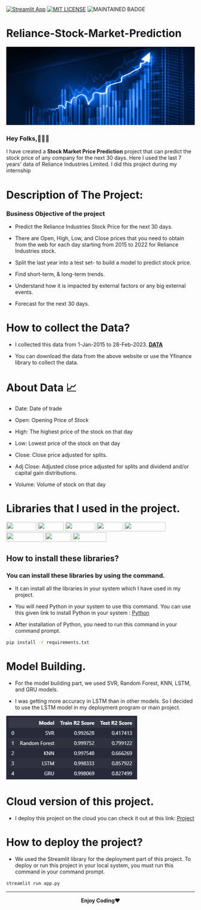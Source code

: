 [![Streamlit App](https://static.streamlit.io/badges/streamlit_badge_black_white.svg)](https://rajveersinghcse-reliance-stock-market-prediction.streamlit.app/)
[![MIT LICENSE](https://badgen.net//badge/license/MIT/green)](https://github.com/rajveersinghcse/Reliance_Stock_Market_Prediction/blob/main/LICENSE)   ![MAINTAINED BADGE](https://img.shields.io/badge/Maintained%3F-yes-green.svg) 

# Reliance-Stock-Market-Prediction 

![Banner](https://github.com/rajveersinghcse/rajveersinghcse/blob/master/img/StockMarker.jpg)

<h3>Hey Folks,👨🏻‍💻</h3>
<p>I have created a <b>Stock Market Price Prediction</b> project that can predict the stock price of any company for the next 30 days. Here I used the last 7 years' data of Reliance Industries Limited. I did this project during my internship</p>

# Description of The Project:
<h3><b>Business Objective of the project</b></h3>

- Predict the Reliance Industries Stock Price for the next 30 days.

- There are Open, High, Low, and Close prices that you need to obtain from the web for each day starting from 2015 to 2022 for Reliance Industries stock.

- Split the last year into a test set- to build a model to predict stock price.

- Find short-term, & long-term trends.

- Understand how it is impacted by external factors or any big external events.

- Forecast for the next 30 days.

# How to collect the Data?

- I collected this data from 1-Jan-2015 to 28-Feb-2023. <b>[DATA](https://finance.yahoo.com/quote/RELIANCE.NS/history?period1=1420070400&period2=1672444800&interval=1d&filter=history&frequency=1d&includeAdjustedClose=true)</b>

- You can download the data from the above website or use the Yfinance library to collect the data.

# About Data 📈 

- Date: Date of trade

- Open: Opening Price of Stock

- High: The highest price of the stock on that day

- Low: Lowest price of the stock on that day

- Close: Close price adjusted for splits.

- Adj Close: Adjusted close price adjusted for splits and dividend and/or capital gain distributions.

- Volume: Volume of stock on that day


# Libraries that I used in the project. 
<img height="25" width="80" src="https://img.shields.io/badge/python-3670A0?style=for-the-badge&logo=python&logoColor=ffdd54"> <img height="25" width="70" src="https://img.shields.io/badge/numpy-%23013243.svg?style=for-the-badge&logo=numpy&logoColor=white"> <img height="25" width="80" src="https://img.shields.io/badge/Matplotlib-%23ffffff.svg?style=for-the-badge&logo=Matplotlib&logoColor=black"> <img height="25" width="70" src="https://img.shields.io/badge/SciPy-%230C55A5.svg?style=for-the-badge&logo=scipy&logoColor=%white"> <img height="25" width="110" src="https://img.shields.io/badge/scikit--learn-%23F7931E.svg?style=for-the-badge&logo=scikit-learn&logoColor=white"> <img height="25" width="100" src="https://img.shields.io/badge/TensorFlow-%23FF6F00.svg?style=for-the-badge&logo=TensorFlow&logoColor=white"> <img height="25" width="70" src="https://img.shields.io/badge/Keras-%23D00000.svg?style=for-the-badge&logo=Keras&logoColor=white"> <img height="25" width="90" src="https://img.shields.io/badge/Streamlit-FF4B4B?style=for-the-badge&logo=Streamlit&logoColor=white"> 


## How to install these libraries?

### You can install these libraries by using the command.

- It can install all the libraries in your system which I have used in my project. 

- You will need Python in your system to use this command. You can use this given link to install Python in your system : [Python](https://www.python.org/downloads/)

- After installation of Python, you need to run this command in your command prompt.

```bash
pip install -r requirements.txt 
```
# Model Building.
- For the model building part, we used SVR, Random Forest, KNN, LSTM, and GRU models.

- I was getting more accuracy in LSTM than in other models. So I decided to use the LSTM model in my deployment program or main project.
<img height="170" width="350" src="https://github.com/rajveersinghcse/rajveersinghcse/blob/master/img/ModelBuilding.png" alt="ModelBuilding">

# Cloud version of this project.
- I deploy this project on the cloud you can check it out at this link: [Project](https://rajveersinghcse-reliance-stock-market-prediction-app-0xijl8.streamlit.app/)


# How to deploy the project?
- We used the Streamlit library for the deployment part of this project. To deploy or run this project in your local system, you must run this command in your command prompt.
```bash
streamlit run app.py 
```
---
<p align="center">
<b>Enjoy Coding</b>❤
</p>
